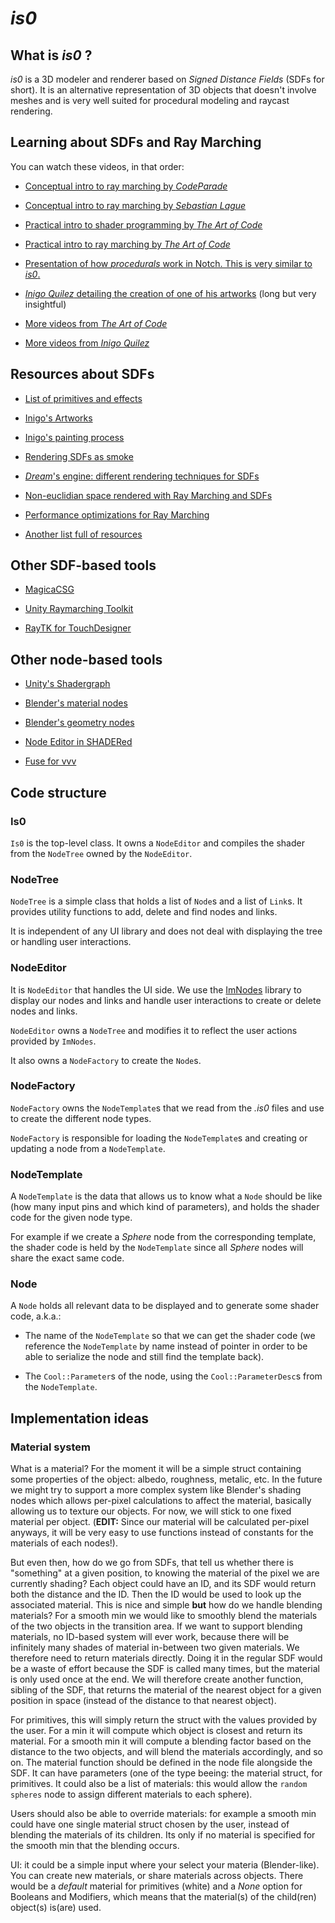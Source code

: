 # _is0_

## What is _is0_ ?

_is0_ is a 3D modeler and renderer based on _Signed Distance Fields_ (SDFs for short). It is an alternative representation of 3D objects that doesn't involve meshes and is very well suited for procedural modeling and raycast rendering.

## Learning about SDFs and Ray Marching

You can watch these videos, in that order:

- [Conceptual intro to ray marching by _CodeParade_](https://www.youtube.com/watch?v=svLzmFuSBhk)

- [Conceptual intro to ray marching by _Sebastian Lague_](https://www.youtube.com/watch?v=Cp5WWtMoeKg)

- [Practical intro to shader programming by _The Art of Code_](https://www.youtube.com/watch?v=u5HAYVHsasc)

- [Practical intro to ray marching by _The Art of Code_](https://www.youtube.com/watch?v=PGtv-dBi2wE)

- [Presentation of how _procedurals_ work in Notch. This is very similar to _is0_.](https://youtu.be/nAG-r_2_Udg)

- [_Inigo Quilez_ detailing the creation of one of his artworks](https://youtu.be/-pdSjBPH3zM) (long but very insightful)

- [More videos from _The Art of Code_](https://youtu.be/AfKGMUDWfuE?list=PLGmrMu-IwbgtMxMiV3x4IrHPlPmg7FD-P)

- [More videos from _Inigo Quilez_](https://youtu.be/PMltMdi1Wzg?list=PL0EpikNmjs2CYUMePMGh3IjjP4tQlYqji)

## Resources about SDFs

- [List of primitives and effects](https://www.iquilezles.org/www/articles/distfunctions/distfunctions.htm)

- [Inigo's Artworks](https://iquilezles.org/www/articles/raymarchingdf/raymarchingdf.htm)

- [Inigo's painting process](https://youtu.be/8--5LwHRhjk)

- [Rendering SDFs as smoke](https://wallisc.github.io/rendering/2020/05/02/Volumetric-Rendering-Part-2.html)

- [_Dream_'s engine: different rendering techniques for SDFs](https://www.youtube.com/watch?v=u9KNtnCZDMI)

- [Non-euclidian space rendered with Ray Marching and SDFs](https://youtu.be/ivHG4AOkhYA)

- [Performance optimizations for Ray Marching](https://youtu.be/ARlbxXxB1UQ)

- [Another list full of resources](https://github.com/CedricGuillemet/SDF)

## Other SDF-based tools

- [MagicaCSG](https://youtu.be/Z1qj9xgqdps)

- [Unity Raymarching Toolkit](https://youtu.be/QDfqgG8HJDQ)

- [RayTK for TouchDesigner](https://t3kt.github.io/raytk/)

## Other node-based tools

- [Unity's Shadergraph](https://youtu.be/Ar9eIn4z6XE)

- [Blender's material nodes](https://youtu.be/BDtVsS_zR_8)

- [Blender's geometry nodes](https://youtu.be/TjGL4RjR13Q)

- [Node Editor in SHADERed](https://shadered.org/plugin?id=spearnode)

- [Fuse for vvv](https://cdm.link/2021/09/fuse-for-vvvv-is-a-visual-revolution-free-always-runtime-patching-right-on-the-gpu/?fbclid=IwAR2nzVaNZO-zYzhiKdFagsm8KpsXMsFCvJwbydii13ILH6RMZb6b0LNJExM)

## Code structure

### Is0

`Is0` is the top-level class. It owns a `NodeEditor` and compiles the shader from the `NodeTree` owned by the `NodeEditor`.

### NodeTree

`NodeTree` is a simple class that holds a list of `Node`s and a list of `Link`s. It provides utility functions to add, delete and find nodes and links.

It is independent of any UI library and does not deal with displaying the tree or handling user interactions.

### NodeEditor

It is `NodeEditor` that handles the UI side. We use the [ImNodes](https://github.com/Nelarius/imnodes) library to display our nodes and links and handle user interactions to create or delete nodes and links.

`NodeEditor` owns a `NodeTree` and modifies it to reflect the user actions provided by `ImNodes`.

It also owns a `NodeFactory` to create the `Node`s.

### NodeFactory

`NodeFactory` owns the `NodeTemplate`s that we read from the _.is0_ files and use to create the different node types.

`NodeFactory` is responsible for loading the `NodeTemplate`s and creating or updating a node from a `NodeTemplate`.

### NodeTemplate

A `NodeTemplate` is the data that allows us to know what a `Node` should be like (how many input pins and which kind of parameters), and holds the shader code for the given node type.

For example if we create a _Sphere_ node from the corresponding template, the shader code is held by the `NodeTemplate` since all _Sphere_ nodes will share the exact same code.

### Node

A `Node` holds all relevant data to be displayed and to generate some shader code, a.k.a.:

- The name of the `NodeTemplate` so that we can get the shader code (we reference the `NodeTemplate` by name instead of pointer in order to be able to serialize the node and still find the template back).

- The `Cool::Parameter`s of the node, using the `Cool::ParameterDesc`s from the `NodeTemplate`.

## Implementation ideas

### Material system

What is a material? For the moment it will be a simple struct containing some properties of the object: albedo, roughness, metalic, etc. In the future we might try to support a more complex system like Blender's shading nodes which allows per-pixel calculations to affect the material, basically allowing us to texture our objects. For now, we will stick to one fixed material per object. (**EDIT:** Since our material will be calculated per-pixel anyways, it will be very easy to use functions instead of constants for the materials of each nodes!).

But even then, how do we go from SDFs, that tell us whether there is "something" at a given position, to knowing the material of the pixel we are currently shading? Each object could have an ID, and its SDF would return both the distance and the ID. Then the ID would be used to look up the associated material. This is nice and simple **but** how do we handle blending materials? For a smooth min we would like to smoothly blend the materials of the two objects in the transition area. If we want to support blending materials, no ID-based system will ever work, because there will be infinitely many shades of material in-between two given materials.
We therefore need to return materials directly. Doing it in the regular SDF would be a waste of effort because the SDF is called many times, but the material is only used once at the end. We will therefore create another function, sibling of the SDF, that returns the material of the nearest object for a given position in space (instead of the distance to that nearest object).

For primitives, this will simply return the struct with the values provided by the user. For a min it will compute which object is closest and return its material. For a smooth min it will compute a blending factor based on the distance to the two objects, and will blend the materials accordingly, and so on.
The material function should be defined in the node file alongside the SDF. It can have parameters (one of the type beeing: the material struct, for primitives. It could also be a list of materials: this would allow the `random spheres` node to assign different materials to each sphere).

Users should also be able to override materials: for example a smooth min could have one single material struct chosen by the user, instead of blending the materials of its children. Its only if no material is specified for the smooth min that the blending occurs.

UI: it could be a simple input where your select your materia (Blender-like). You can create new materials, or share materials across objects. There would be a _default_ material for primitives (white) and a _None_ option for Booleans and Modifiers, which means that the material(s) of the child(ren) object(s) is(are) used.
